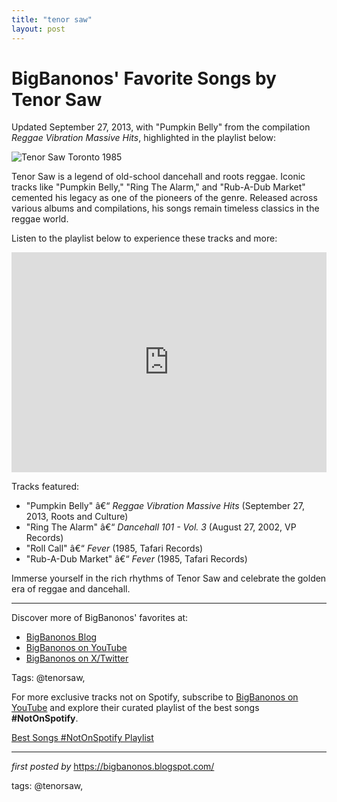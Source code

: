 ```yaml
---
title: "tenor saw"
layout: post
---
```

<div class="post-title"> <h1>BigBanonos' Favorite Songs by Tenor Saw</h1>
</div>
<p>Updated September 27, 2013, with "Pumpkin Belly" from the compilation <i>Reggae Vibration Massive Hits</i>, highlighted in the playlist below:</p>
<div class="post-image"> <img src="https://www.dancehallmag.com/assets/2023/12/Tenor-Saw-Toronto-1985-Beth-Lesser-1200x800.jpg" alt="Tenor Saw Toronto 1985">
</div>
<p>Tenor Saw is a legend of old-school dancehall and roots reggae. Iconic tracks like "Pumpkin Belly," "Ring The Alarm," and "Rub-A-Dub Market" cemented his legacy as one of the pioneers of the genre. Released across various albums and compilations, his songs remain timeless classics in the reggae world.</p>
<p>Listen to the playlist below to experience these tracks and more:</p>
<div class="spotify-embed"> <iframe src="https://open.spotify.com/embed/playlist/0PNj09WAS23knHrWZCMldN?utm_source=generator" width="100%" height="352" frameBorder="0" allowfullscreen="" allow="autoplay; clipboard-write; encrypted-media; fullscreen; picture-in-picture" loading="lazy"></iframe>
</div>
<p>Tracks featured:</p>
<ul> <li>"Pumpkin Belly" â€“ <i>Reggae Vibration Massive Hits</i> (September 27, 2013, Roots and Culture)</li> <li>"Ring The Alarm" â€“ <i>Dancehall 101 - Vol. 3</i> (August 27, 2002, VP Records)</li> <li>"Roll Call" â€“ <i>Fever</i> (1985, Tafari Records)</li> <li>"Rub-A-Dub Market" â€“ <i>Fever</i> (1985, Tafari Records)</li>
</ul>
<p>Immerse yourself in the rich rhythms of Tenor Saw and celebrate the golden era of reggae and dancehall.</p>
<hr>
<div class="post-footer"> <p>Discover more of BigBanonos' favorites at:</p> <ul> <li><a href="https://bigbanonos.blogspot.com/" target="_blank">BigBanonos Blog</a></li> <li><a href="https://www.youtube.com/@BigBanonos" target="_blank">BigBanonos on YouTube</a></li> <li><a href="https://x.com/bigbanonos" target="_blank">BigBanonos on X/Twitter</a></li> </ul>
</div>
<div class="post-tags"> Tags: @tenorsaw,
</div>


<!--Subscribe and Playlist Links-->
<div>
    <p>For more exclusive tracks not on Spotify, subscribe to <a href="https://www.youtube.com/@BigBanonos" target="_blank">BigBanonos on YouTube</a> and explore their curated playlist of the best songs <strong>#NotOnSpotify</strong>.</p>
    <p><a href="https://www.youtube.com/playlist?list=PLtuNtuTatqI0kFahUCbtbfenC_ET5O_tr" target="_blank">Best Songs #NotOnSpotify Playlist<br /></a></p></div>

<hr />

<p><em>first posted by</em> <a href="https://bigbanonos.blogspot.com/" rel="noopener" target="_new">https://bigbanonos.blogspot.com/</a></p>

<p>tags: @tenorsaw,</p>
